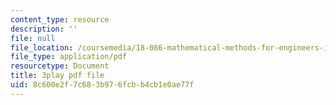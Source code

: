 ```yaml
---
content_type: resource
description: ''
file: null
file_location: /coursemedia/18-086-mathematical-methods-for-engineers-ii-spring-2006/8c600e2f7c683b976fcbb4cb1e0ae77f_r1-r1t5i58g.pdf
file_type: application/pdf
resourcetype: Document
title: 3play pdf file
uid: 8c600e2f-7c68-3b97-6fcb-b4cb1e0ae77f
---
```

